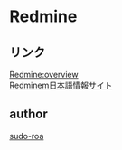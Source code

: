 # Redmine


## リンク

[Redmine:overview](https://www.redmine.org/)
<br>[Redminem日本語情報サイト](https://redmine.jp/)

## author

[sudo-roa](https://github.com/sudo-roa)
